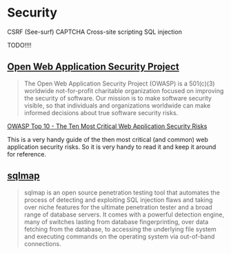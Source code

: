 # Security

CSRF (See-surf)
CAPTCHA
Cross-site scripting
SQL injection

TODO!!!!

## [Open Web Application Security Project](https://www.owasp.org/index.php/Main_Page)

> The Open Web Application Security Project (OWASP) is a 501(c)(3) worldwide
> not-for-profit charitable organization focused on improving the security of
> software. Our mission is to make software security visible, so that individuals
> and organizations worldwide can make informed decisions about true software
> security risks.

[OWASP Top 10 - The Ten Most Critical Web Application Security Risks](http://owasptop10.googlecode.com/files/OWASP%20Top%2010%20-%202013.pdf)

This is a very handy guide of the then most critical (and common) web application
security risks. So it is very handy to read it and keep it around for reference.

## [sqlmap](http://sqlmap.org/)

> sqlmap is an open source penetration testing tool that automates the
> process of detecting and exploiting SQL injection flaws and taking over
> niche features for the ultimate penetration tester and a broad range
> of database servers. It comes with a powerful detection engine, many
> of switches lasting from database fingerprinting, over data fetching
> from the database, to accessing the underlying file system and executing
> commands on the operating system via out-of-band connections.

